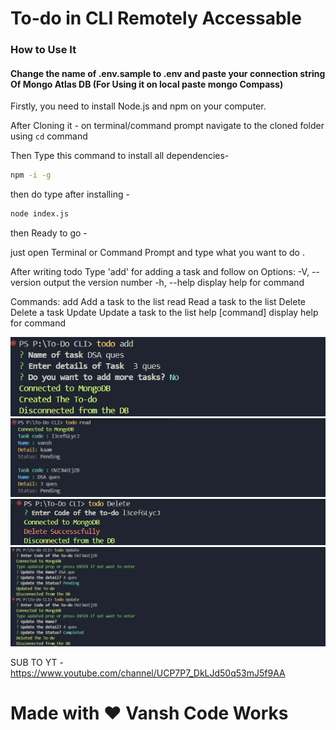 <h1>To-do in CLI Remotely Accessable </h1>
<h3> How to Use It </h3>
<h4> Change the name of .env.sample to .env and paste your connection string Of Mongo Atlas DB (For Using it on local paste mongo Compass) </h4>
Firstly, you need to install Node.js and npm on your computer.

After Cloning it - 
on terminal/command prompt navigate to the cloned folder  using `cd` command 

Then Type this command to install all dependencies- 
```bash
npm -i -g
```


then do type after installing - 

```bash
node index.js
```

then Ready to go -

just open Terminal  or Command Prompt and type what you want to do .


After writing todo 
Type 'add' for adding a task and follow on
Options:
  -V, --version   output the version number
  -h, --help      display help for command

Commands:
  add             Add  a task to the list
  read            Read  a task to the list
  Delete          Delete a task
  Update          Update a task to the list
  help [command]  display help for command

![alt text](./img/image.png)
![alt text](./img/image-1.png)
![alt text](./img/image-2.png)
![alt text](./img/image-3.png)

SUB TO YT - https://www.youtube.com/channel/UCP7P7_DkLJd50q53mJ5f9AA


<h1>Made with ❤ Vansh Code Works</h1>
